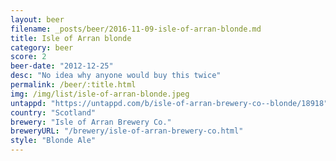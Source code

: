 ```yaml
---
layout: beer
filename: _posts/beer/2016-11-09-isle-of-arran-blonde.md
title: Isle of Arran blonde
category: beer
score: 2
beer-date: "2012-12-25"
desc: "No idea why anyone would buy this twice"
permalink: /beer/:title.html
img: /img/list/isle-of-arran-blonde.jpeg
untappd: "https://untappd.com/b/isle-of-arran-brewery-co--blonde/18918"
country: "Scotland"
brewery: "Isle of Arran Brewery Co."
breweryURL: "/brewery/isle-of-arran-brewery-co.html"
style: "Blonde Ale"
---
```


